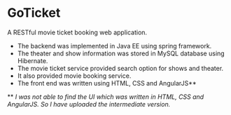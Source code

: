 # GoTicket
A RESTful movie ticket booking web application. 
- The backend was implemented in Java EE using spring framework. 
- The theater and show information was stored in MySQL database using Hibernate.
- The movie ticket service provided search option for shows and theater.
- It also provided movie booking service. 
- The front end was written using HTML, CSS and AngularJS**

** *I was not able to find the UI which was written in HTML, CSS and AngularJS. So I have uploaded the intermediate version.*

